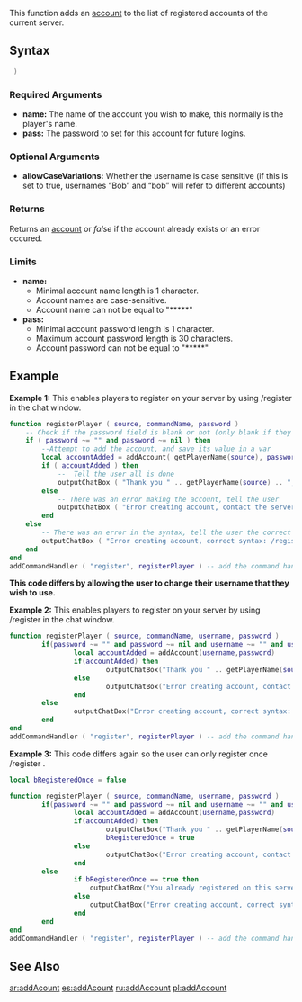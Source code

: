 This function adds an [account](/docs/account.md "wikilink") to the list of registered accounts of the current server.

Syntax
------

``` lua
 )
```

### Required Arguments

-   **name:** The name of the account you wish to make, this normally is the player's name.
-   **pass:** The password to set for this account for future logins.

### Optional Arguments

-   **allowCaseVariations:** Whether the username is case sensitive (if this is set to true, usernames “Bob” and “bob” will refer to different accounts)

### Returns

Returns an [account](/docs/account.md "wikilink") or *false* if the account already exists or an error occured.

### Limits

-   **name:**
    -   Minimal account name length is 1 character.
    -   Account names are case-sensitive.
    -   Account name can not be equal to "\*\*\*\*\*"
-   **pass:**
    -   Minimal account password length is 1 character.
    -   Maximum account password length is 30 characters.
    -   Account password can not be equal to "\*\*\*\*\*"

Example
-------

**Example 1:** This enables players to register on your server by using /register <password> in the chat window.

``` lua
function registerPlayer ( source, commandName, password )
    -- Check if the password field is blank or not (only blank if they didnt enter one)
    if ( password ~= "" and password ~= nil ) then
        --Attempt to add the account, and save its value in a var
        local accountAdded = addAccount( getPlayerName(source), password )
        if ( accountAdded ) then
            --  Tell the user all is done
            outputChatBox ( "Thank you " .. getPlayerName(source) .. ", you're now registed, you can login with /login", source )
        else
            -- There was an error making the account, tell the user
            outputChatBox ( "Error creating account, contact the server admin", source )
        end
    else
        -- There was an error in the syntax, tell the user the correct syntax.
        outputChatBox ( "Error creating account, correct syntax: /register <password>", source )
    end
end
addCommandHandler ( "register", registerPlayer ) -- add the command handler
```

**This code differs by allowing the user to change their username that they wish to use.**

**Example 2:** This enables players to register on your server by using /register <username> <password> in the chat window.

``` lua
function registerPlayer ( source, commandName, username, password )
        if(password ~= "" and password ~= nil and username ~= "" and username ~= nil) then
                local accountAdded = addAccount(username,password)
                if(accountAdded) then
                        outputChatBox("Thank you " .. getPlayerName(source) .. ", you're now registed, you can login with /login",source)
                else
                        outputChatBox("Error creating account, contact the server admin.",source)
                end
        else
                outputChatBox("Error creating account, correct syntax: /register <nick> <pass>",source)
        end
end
addCommandHandler ( "register", registerPlayer ) -- add the command handler
```

**Example 3:** This code differs again so the user can only register once /register <username> <password>.

``` lua
local bRegisteredOnce = false

function registerPlayer ( source, commandName, username, password )
        if(password ~= "" and password ~= nil and username ~= "" and username ~= nil and bRegisteredOnce == false) then
                local accountAdded = addAccount(username,password)
                if(accountAdded) then
                        outputChatBox("Thank you " .. getPlayerName(source) .. ", you're now registed, you can login with /login",source)
                        bRegisteredOnce = true
                else
                        outputChatBox("Error creating account, contact the server admin.",source)
                end
        else
                if bRegisteredOnce == true then
                    outputChatBox("You already registered on this server!",source)
                else
                    outputChatBox("Error creating account, correct syntax: /register <nick> <pass>",source)
                end
        end
end
addCommandHandler ( "register", registerPlayer ) -- add the command handler
```

See Also
--------

[ar:addAcount](/docs/ar:addacount.md "wikilink") [es:addAcount](/docs/es:addacount.md "wikilink") [ru:addAccount](/docs/ru:addaccount.md "wikilink") [pl:addAccount](/docs/pl:addaccount.md "wikilink")
